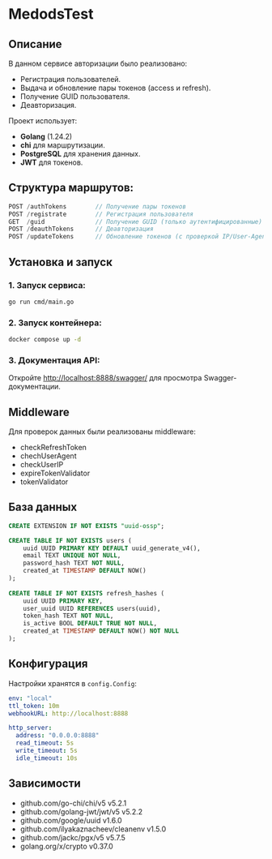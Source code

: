 # MedodsTest

## Описание
В данном сервисе авторизации было реализовано:
- Регистрация пользователей.
- Выдача и обновление пары токенов (access и refresh).
- Получение GUID пользователя.
- Деавторизация.

Проект использует:
- **Golang** (1.24.2)
- **chi** для маршрутизации.
- **PostgreSQL** для хранения данных.
- **JWT** для токенов.


## Структура маршрутов:
```go
POST /authTokens        // Получение пары токенов
POST /registrate        // Регистрация пользователя
GET  /guid              // Получение GUID (только аутентифицированные)
POST /deauthTokens      // Деавторизация
POST /updateTokens      // Обновление токенов (с проверкой IP/User-Agent)
```

## Установка и запуск

### 1. Запуск сервиса:
```bash
go run cmd/main.go
```
### 2. Запуск контейнера:
```bash
docker compose up -d
```

### 3. Документация API:
Откройте [http://localhost:8888/swagger/](http://localhost:8888/swagger/) для просмотра Swagger-документации.


##  Middleware
Для проверок данных были реализованы middleware:
- checkRefreshToken
- chechUserAgent
- checkUserIP
- expireTokenValidator
- tokenValidator

##  База данных
```sql
CREATE EXTENSION IF NOT EXISTS "uuid-ossp";

CREATE TABLE IF NOT EXISTS users (
	uuid UUID PRIMARY KEY DEFAULT uuid_generate_v4(),
	email TEXT UNIQUE NOT NULL,
	password_hash TEXT NOT NULL,
	created_at TIMESTAMP DEFAULT NOW()
);
  
CREATE TABLE IF NOT EXISTS refresh_hashes (
	uuid UUID PRIMARY KEY,
	user_uuid UUID REFERENCES users(uuid),
	token_hash TEXT NOT NULL,
	is_active BOOL DEFAULT TRUE NOT NULL,
	created_at TIMESTAMP DEFAULT NOW() NOT NULL
);
```

##  Конфигурация
Настройки хранятся в `config.Config`:
```yaml
env: "local"
ttl_token: 10m
webhookURL: http://localhost:8888

http_server:
  address: "0.0.0.0:8888"
  read_timeout: 5s
  write_timeout: 5s
  idle_timeout: 10s
```
## Зависимости
- github.com/go-chi/chi/v5  v5.2.1
- github.com/golang-jwt/jwt/v5  v5.2.2
- github.com/google/uuid  v1.6.0
- github.com/ilyakaznacheev/cleanenv  v1.5.0
- github.com/jackc/pgx/v5  v5.7.5
- golang.org/x/crypto  v0.37.0